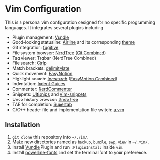Vim Configuration
=================

This is a personal vim configuration designed for no specific programming languages. It integrates several plugins including

* Plugin management: [Vundle](https://github.com/VundleVim/Vundle.vim)
* Good-looking statusline: [Airline](https://github.com/vim-airline/vim-airline) and its corresponding [theme](https://github.com/vim-airline/vim-airline-themes)
* Git integration: [fugitive](https://github.com/tpope/vim-fugitive)
* File system browser: [NerdTree](https://github.com/scrooloose/nerdtree) ([Git Combined](https://github.com/Xuyuanp/nerdtree-git-plugin))
* Tag viewer: [Tagbar](https://github.com/majutsushi/tagbar) ([NerdTree Combined](https://github.com/pseewald/nerdtree-tagbar-combined))
* File search: [Ctrlp](https://github.com/ctrlpvim/ctrlp.vim)
* Match brackets: [delimitMate](https://github.com/Raimondi/delimitMate)
* Quick movement: [EasyMotion](https://github.com/easymotion/vim-easymotion)
* Highlight search: [Incsearch](https://github.com/haya14busa/incsearch.vim) ([EasyMotion Combined](https://github.com/haya14busa/incsearch-easymotion.vim))
* Indentation: [Indent Guides](https://github.com/nathanaelkane/vim-indent-guides)
* Commenter: [NerdCommenter](https://github.com/scrooloose/nerdcommenter)
* Snippets: [Ultisnips](https://github.com/SirVer/ultisnips) and [Vim-snippets](https://github.com/honza/vim-snippets)
* Undo history browser: [UndoTree](https://github.com/mbbill/undotree)
* TAB for completion: [Supertab](https://github.com/ervandew/supertab)
* C/C++ header file and implementation file switch: [a.vim](https://github.com/vim-scripts/a.vim)

Installation
------------

1. `git clone` this repository into `~/.vim/`.
2. Make new directories named as `backup`, `bundle`, `swp`, `view` in `~/.vim/`.
3. Install [Vundle](https://github.com/VundleVim/Vundle.vim) Plugin and run `:PluginInstall` inside `vim`.
4. Install [powerline-fonts](https://github.com/powerline/fonts) and set the terminal font to your preference.
